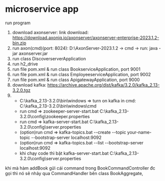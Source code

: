 # microservice app
run program
1. download axonserver: link download: https://download.axoniq.io/axonserver/axonserver-enterprise-2023.1.2-bin.zip
2. run axon(cmd)(port: 8024): D:\AxonServer-2023.1.2 -> cmd -> run: java -jar axonserver.jar 
3. run class DiscoverserverApplication
4. run h2_drive
5. run file pom.xml & run class BookserviceApplication, port 9001
6. run file pom.xml & run class EmployeeserviceApplication, port 9002
7. run file pom.xml & run class ApigatewayApplication, port 9000
8. download kafka: https://archive.apache.org/dist/kafka/3.2.0/kafka_2.13-3.2.0.tgz
9. - C:\kafka_2.13-3.2.0\bin\windows => turn on kafka in cmd: C:\kafka_2.13-3.2.0\bin\windows\cmd
   - run cmd => zookeeper-server-start.bat C:\kafka_2.13-3.2.0\config\zookeeper.properties
   - run cmd => kafka-server-start.bat C:\kafka_2.13-3.2.0\config\server.properties
   - (option)run cmd => kafka-topics.bat --create --topic your-name-topic --bootstrap-server localhost:9092
   - (option)run cmd => kafka-topics.bat --list --bootstrap-server localhost:9092
   - khi chạy code thì bật kafka-server-start.bat C:\kafka_2.13-3.2.0\config\server.properties


khi mà hàm addBook gửi cái command trong BookCommandController đc gọi thì nó sẽ nhảy qua CommandHandler bên class BookAggregate,